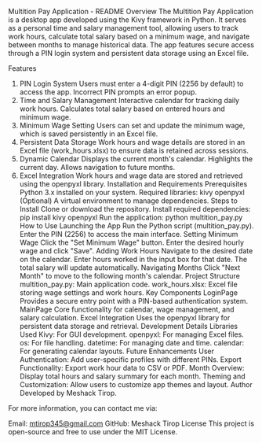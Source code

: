 Multition Pay Application - README
Overview
The Multition Pay Application is a desktop app developed using the Kivy framework in Python. It serves as a personal time and salary management tool, allowing users to track work hours, calculate total salary based on a minimum wage, and navigate between months to manage historical data. The app features secure access through a PIN login system and persistent data storage using an Excel file.

Features
1. PIN Login System
Users must enter a 4-digit PIN (2256 by default) to access the app.
Incorrect PIN prompts an error popup.
2. Time and Salary Management
Interactive calendar for tracking daily work hours.
Calculates total salary based on entered hours and minimum wage.
3. Minimum Wage Setting
Users can set and update the minimum wage, which is saved persistently in an Excel file.
4. Persistent Data Storage
Work hours and wage details are stored in an Excel file (work_hours.xlsx) to ensure data is retained across sessions.
5. Dynamic Calendar
Displays the current month's calendar.
Highlights the current day.
Allows navigation to future months.
6. Excel Integration
Work hours and wage data are stored and retrieved using the openpyxl library.
Installation and Requirements
Prerequisites
Python 3.x installed on your system.
Required libraries:
kivy
openpyxl
(Optional) A virtual environment to manage dependencies.
Steps to Install
Clone or download the repository.
Install required dependencies:
pip install kivy openpyxl
Run the application:
python multition_pay.py
How to Use
Launching the App
Run the Python script (multition_pay.py).
Enter the PIN (2256) to access the main interface.
Setting Minimum Wage
Click the "Set Minimum Wage" button.
Enter the desired hourly wage and click "Save".
Adding Work Hours
Navigate to the desired date on the calendar.
Enter hours worked in the input box for that date.
The total salary will update automatically.
Navigating Months
Click "Next Month" to move to the following month's calendar.
Project Structure
multition_pay.py: Main application code.
work_hours.xlsx: Excel file storing wage settings and work hours.
Key Components
LoginPage
Provides a secure entry point with a PIN-based authentication system.
MainPage
Core functionality for calendar, wage management, and salary calculation.
Excel Integration
Uses the openpyxl library for persistent data storage and retrieval.
Development Details
Libraries Used
Kivy: For GUI development.
openpyxl: For managing Excel files.
os: For file handling.
datetime: For managing date and time.
calendar: For generating calendar layouts.
Future Enhancements
User Authentication:
Add user-specific profiles with different PINs.
Export Functionality:
Export work hour data to CSV or PDF.
Month Overview:
Display total hours and salary summary for each month.
Theming and Customization:
Allow users to customize app themes and layout.
Author
Developed by Meshack Tirop.

For more information, you can contact me via:

Email: mtirop345@gmail.com
GitHub: Meshack Tirop
License
This project is open-source and free to use under the MIT License.
